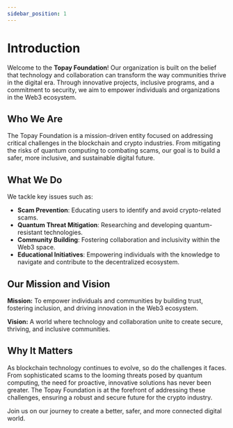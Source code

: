 ```yaml
---
sidebar_position: 1
---
```


# Introduction

Welcome to the **Topay Foundation**! Our organization is built on the belief that technology and collaboration can transform the way communities thrive in the digital era. Through innovative projects, inclusive programs, and a commitment to security, we aim to empower individuals and organizations in the Web3 ecosystem.

## Who We Are
The Topay Foundation is a mission-driven entity focused on addressing critical challenges in the blockchain and crypto industries. From mitigating the risks of quantum computing to combating scams, our goal is to build a safer, more inclusive, and sustainable digital future.

## What We Do
We tackle key issues such as:
- **Scam Prevention**: Educating users to identify and avoid crypto-related scams.
- **Quantum Threat Mitigation**: Researching and developing quantum-resistant technologies.
- **Community Building**: Fostering collaboration and inclusivity within the Web3 space.
- **Educational Initiatives**: Empowering individuals with the knowledge to navigate and contribute to the decentralized ecosystem.

## Our Mission and Vision
**Mission:** To empower individuals and communities by building trust, fostering inclusion, and driving innovation in the Web3 ecosystem.

**Vision:** A world where technology and collaboration unite to create secure, thriving, and inclusive communities.

## Why It Matters
As blockchain technology continues to evolve, so do the challenges it faces. From sophisticated scams to the looming threats posed by quantum computing, the need for proactive, innovative solutions has never been greater. The Topay Foundation is at the forefront of addressing these challenges, ensuring a robust and secure future for the crypto industry.

Join us on our journey to create a better, safer, and more connected digital world.
